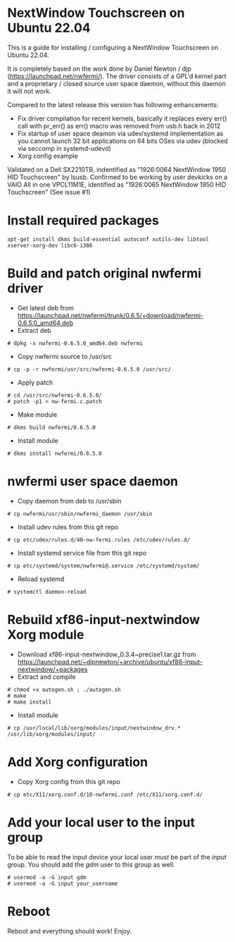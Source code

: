 # NextWindow Touchscreen on Ubuntu 22.04

This is a guide for installing / configuring a NextWindow Touchscreen on Ubuntu 22.04.

It is completely based on the work done by Daniel Newton / djp (https://launchpad.net/nwfermi/).
The driver consists of a GPL'd kernel part and a proprietary / closed source user space daemon, without this daemon it will not work.

Compared to the latest release this version has following enhancements:

- Fix driver compilation for recent kernels, basically it replaces every err() call with pr_err() as err() macro was removed from usb.h back in 2012
- Fix startup of user space deamon via udev/systemd implementation as you cannot launch 32 bit applications on 64 bits OSes via udev (blocked via seccomp in systemd-udevd)
- Xorg config example

Validated on a Dell SX2210TB, indentified as "1926:0064 NextWindow 1950 HID Touchscreen" by lsusb.
Confirmed to be working by user devkicks on a VAIO All in one VPCL11M1E, identified as "1926:0065 NextWindow 1950 HID Touchscreen" (See issue #1) 

# Install required packages

```
apt-get install dkms build-essential autoconf xutils-dev libtool xserver-xorg-dev libc6-i386
```

# Build and patch original nwfermi driver

- Get latest deb from https://launchpad.net/nwfermi/trunk/0.6.5/+download/nwfermi-0.6.5.0_amd64.deb
- Extract deb
```
# dpkg -x nwfermi-0.6.5.0_amd64.deb nwfermi
```
- Copy nwfermi source to /usr/src
```
# cp -p -r nwfermi/usr/src/nwfermi-0.6.5.0 /usr/src/
```
- Apply patch
```
# cd /usr/src/nwfermi-0.6.5.0/
# patch -p1 < nw-fermi.c.patch
```
- Make module
```
# dkms build nwfermi/0.6.5.0
```
- Install module
```
# dkms install nwfermi/0.6.5.0
```

# nwfermi user space daemon

- Copy daemon from deb to /usr/sbin
```
# cp nwfermi/usr/sbin/nwfermi_daemon /usr/sbin
```
- Install udev rules from this git repo
```
# cp etc/udev/rules.d/40-nw-fermi.rules /etc/udev/rules.d/
```
- Install systemd service file from this git repo
```
# cp etc/systemd/system/nwfermi@.service /etc/systemd/system/
```
- Reload systemd
```
# systemctl daemon-reload
```

# Rebuild xf86-input-nextwindow Xorg module

- Download xf86-input-nextwindow_0.3.4~precise1.tar.gz from https://launchpad.net/~djpnewton/+archive/ubuntu/xf86-input-nextwindow/+packages
- Extract and compile
```
# chmod +x autogen.sh ; ./autogen.sh
# make
# make install
```
- Install module
```
# cp /usr/local/lib/xorg/modules/input/nextwindow_drv.* /usr/lib/xorg/modules/input/
```

# Add Xorg configuration
- Copy Xorg config from this git repo
```
# cp etc/X11/xorg.conf.d/10-nwfermi.conf /etc/X11/xorg.conf.d/
```

# Add your local user to the input group

To be able to read the input device your local user *must* be part of the *input* group.
You should add the *gdm* user to this group as well.

```
# usermod -a -G input gdm
# usermod -a -G input your_username
```

# Reboot

Reboot and everything should work! Enjoy.

